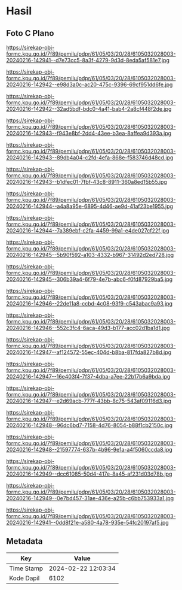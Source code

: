 # Hasil

## Foto C Plano

https://sirekap-obj-formc.kpu.go.id/7f89/pemilu/pdpr/61/05/03/20/28/6105032028003-20240216-142941--d7e73cc5-8a3f-4279-9d3d-8eda5af581e7.jpg

https://sirekap-obj-formc.kpu.go.id/7f89/pemilu/pdpr/61/05/03/20/28/6105032028003-20240216-142942--e98d3a0c-ac20-475c-9396-69cf951dd6fe.jpg

https://sirekap-obj-formc.kpu.go.id/7f89/pemilu/pdpr/61/05/03/20/28/6105032028003-20240216-142942--32ad5bdf-bdc0-4a41-bab4-2a8cf448f2de.jpg

https://sirekap-obj-formc.kpu.go.id/7f89/pemilu/pdpr/61/05/03/20/28/6105032028003-20240216-142943--f943e8bf-2dd4-43ee-b3ea-8affea9d393a.jpg

https://sirekap-obj-formc.kpu.go.id/7f89/pemilu/pdpr/61/05/03/20/28/6105032028003-20240216-142943--89db4a04-c2fd-4efa-868e-f583746d48cd.jpg

https://sirekap-obj-formc.kpu.go.id/7f89/pemilu/pdpr/61/05/03/20/28/6105032028003-20240216-142943--b1dfec01-7fbf-43c8-8911-360a8ed15b55.jpg

https://sirekap-obj-formc.kpu.go.id/7f89/pemilu/pdpr/61/05/03/20/28/6105032028003-20240216-142944--a4a8a95e-6895-4d46-ae9d-41af23be1955.jpg

https://sirekap-obj-formc.kpu.go.id/7f89/pemilu/pdpr/61/05/03/20/28/6105032028003-20240216-142944--7a389ebf-c2fa-4459-99a1-e4de027cf22f.jpg

https://sirekap-obj-formc.kpu.go.id/7f89/pemilu/pdpr/61/05/03/20/28/6105032028003-20240216-142945--5b90f592-a103-4332-b967-31492d2ed728.jpg

https://sirekap-obj-formc.kpu.go.id/7f89/pemilu/pdpr/61/05/03/20/28/6105032028003-20240216-142945--306b39a4-6f79-4e7b-abc6-f0fd87929ba5.jpg

https://sirekap-obj-formc.kpu.go.id/7f89/pemilu/pdpr/61/05/03/20/28/6105032028003-20240216-142946--22de11a8-ccbd-4c08-93f9-c543abac9a93.jpg

https://sirekap-obj-formc.kpu.go.id/7f89/pemilu/pdpr/61/05/03/20/28/6105032028003-20240216-142946--552c3fc4-6aca-49d3-b177-acc02d1ba1d1.jpg

https://sirekap-obj-formc.kpu.go.id/7f89/pemilu/pdpr/61/05/03/20/28/6105032028003-20240216-142947--af124572-55ec-404d-b8ba-817fda827b8d.jpg

https://sirekap-obj-formc.kpu.go.id/7f89/pemilu/pdpr/61/05/03/20/28/6105032028003-20240216-142947--16e403f4-7f37-4dba-a7ee-22b17b6a9bda.jpg

https://sirekap-obj-formc.kpu.go.id/7f89/pemilu/pdpr/61/05/03/20/28/6105032028003-20240216-142947--e2d69acb-777f-43bb-8c75-543af09116d3.jpg

https://sirekap-obj-formc.kpu.go.id/7f89/pemilu/pdpr/61/05/03/20/28/6105032028003-20240216-142948--96dc6bd7-7158-4d76-8054-b88f1cb2150c.jpg

https://sirekap-obj-formc.kpu.go.id/7f89/pemilu/pdpr/61/05/03/20/28/6105032028003-20240216-142948--21597774-637b-4b96-9e1a-a4f5060ccda8.jpg

https://sirekap-obj-formc.kpu.go.id/7f89/pemilu/pdpr/61/05/03/20/28/6105032028003-20240216-142949--dcc61085-50d4-417e-8a45-af231d03d78b.jpg

https://sirekap-obj-formc.kpu.go.id/7f89/pemilu/pdpr/61/05/03/20/28/6105032028003-20240216-142949--0e7bd457-31ae-436e-a25b-c6bb753933a1.jpg

https://sirekap-obj-formc.kpu.go.id/7f89/pemilu/pdpr/61/05/03/20/28/6105032028003-20240216-142941--0dd8f21e-a580-4a78-935e-54fc20197af5.jpg


## Metadata

| Key        | Value               |
| ---------- | ------------------- |
| Time Stamp | 2024-02-22 12:03:34 |
| Kode Dapil | 6102                |



